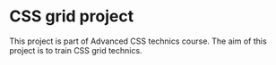 # CSS grid project

This project is part of Advanced CSS technics course.
The aim of this project is to train CSS grid technics.
